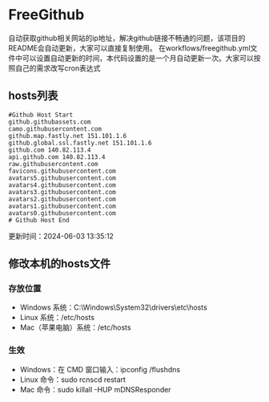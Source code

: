 # FreeGithub
自动获取github相关网站的ip地址，解决github链接不畅通的问题，该项目的README会自动更新，大家可以直接复制使用。
在workflows/freegithub.yml文件中可以设置自动更新的时间，本代码设置的是一个月自动更新一次。大家可以按照自己的需求改写cron表达式

## hosts列表
```base
#Github Host Start
github.githubassets.com 
camo.githubusercontent.com 
github.map.fastly.net 151.101.1.6
github.global.ssl.fastly.net 151.101.1.6
github.com 140.82.113.4
api.github.com 140.82.113.4
raw.githubusercontent.com 
favicons.githubusercontent.com 
avatars5.githubusercontent.com 
avatars4.githubusercontent.com 
avatars3.githubusercontent.com 
avatars2.githubusercontent.com 
avatars1.githubusercontent.com 
avatars0.githubusercontent.com 
# Github Host End
```

更新时间：2024-06-03 13:35:12

## 修改本机的hosts文件
### 存放位置
* Windows 系统：C:\Windows\System32\drivers\etc\hosts
* Linux 系统：/etc/hosts
* Mac（苹果电脑）系统：/etc/hosts

### 生效
* Windows：在 CMD 窗口输入：ipconfig /flushdns
* Linux 命令：sudo rcnscd restart
* Mac 命令：sudo killall -HUP mDNSResponder